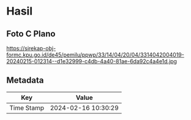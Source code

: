 # Hasil

## Foto C Plano

https://sirekap-obj-formc.kpu.go.id/de45/pemilu/ppwp/33/14/04/20/04/3314042004019-20240215-012314--d1e32999-c4db-4a40-81ae-6da92c4a4e1d.jpg


## Metadata

| Key        | Value               |
| ---------- | ------------------- |
| Time Stamp | 2024-02-16 10:30:29 |



